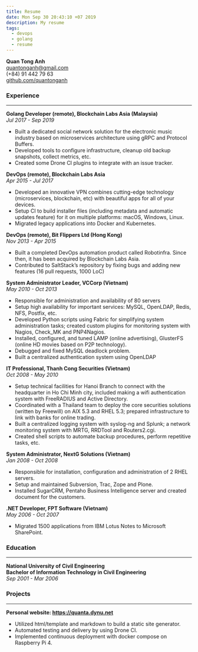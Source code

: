 ```yaml
---
title: Resume
date: Mon Sep 30 20:43:10 +07 2019
description: My resume
tags:
  - devops
  - golang
  - resume
---
```

**Quan Tong Anh**\
quantonganh@gmail.com\
(+84) 91 442 79 63\
[github.com/quantonganh](https://github.com/quantonganh)

### Experience  

***

**Golang Developer (remote), Blockchain Labs Asia (Malaysia)**\
*Jul 2017 - Sep 2019*

- Built a dedicated social network solution for the electronic music industry based on microservices architecture using gRPC and Protocol Buffers.
- Developed tools to configure infrastructure, cleanup old backup snapshots, collect metrics, etc.
- Created some Drone CI plugins to integrate with an issue tracker.

**DevOps (remote), Blockchain Labs Asia**\
*Apr 2015 - Jul 2017*

- Developed an innovative VPN combines cutting-edge technology (microservices, blockchain, etc) with beautiful apps for all of your devices.
- Setup CI to build installer files (including metadata and automatic updates feature) for it on multiple platforms: macOS, Windows, Linux.
- Migrated legacy applications into Docker and Kubernetes.

**DevOps (remote), Bit Flippers Ltd (Hong Kong)**\
*Nov 2013 - Apr 2015*

 - Built a completed DevOps automation product called Robotinfra. Since then, it has been acquired by Blockchain Labs Asia.
 - Contributed to SaltStack’s repository by fixing bugs and adding new features (16 pull requests, 1000 LoC)

**System Administrator Leader, VCCorp (Vietnam)**\
*May 2010 - Oct 2013*

- Responsible for administration and availability of 80 servers
- Setup high availability for important services: MySQL, OpenLDAP, Redis, NFS, Postfix, etc.
- Developed Python scripts using Fabric for simplifying system administration tasks; created custom plugins for monitoring system with Nagios, Check_MK and PNP4Nagios.
- Installed, configured, and tuned LAMP (online advertising), GlusterFS (online HD movies based on P2P technology).
- Debugged and fixed MySQL deadlock problem.
- Built a centralized authentication system using OpenLDAP
	
**IT Professional, Thanh Cong Securities (Vietnam)**\
*Oct 2008 - May 2010*

- Setup technical facilities for Hanoi Branch to connect with the headquarter in Ho Chi Minh city, included making a wifi authentication system with FreeRADIUS and Active Directory.
- Coordinated with a Thailand team to deploy the core securities solutions (written by Freewill) on AIX 5.3 and RHEL 5.3; prepared infrastructure to link with banks for online trading.
- Built a centralized logging system with syslog-ng and Splunk; a network monitoring system with MRTG, RRDTool and Routers2.cgi.
- Created shell scripts to automate backup procedures, perform repetitive tasks, etc.

**System Administrator, NextG Solutions (Vietnam)**\
*Jan 2008 - Oct 2008*

- Responsible for installation, configuration and administration of 2 RHEL servers.
- Setup and maintained Subversion, Trac, Zope and Plone.
- Installed SugarCRM, Pentaho Business Intelligence server and created document for the customers.

**.NET Developer, FPT Software (Vietnam)**\
*May 2006 - Oct 2007*

- Migrated 1500 applications from IBM Lotus Notes to Microsoft SharePoint.

### Education

***

**National University of Civil Engineering**\
**Bachelor of Information Technology in Civil Engineering**\
*Sep 2001 - Mar 2006*

### Projects

***

**Personal website: https://quanta.dynu.net**

- Utilized html/template and markdown to build a static site generator.
- Automated testing and delivery by using Drone CI.
- Implemented continuous deployment with docker compose on Raspberry Pi 4.
